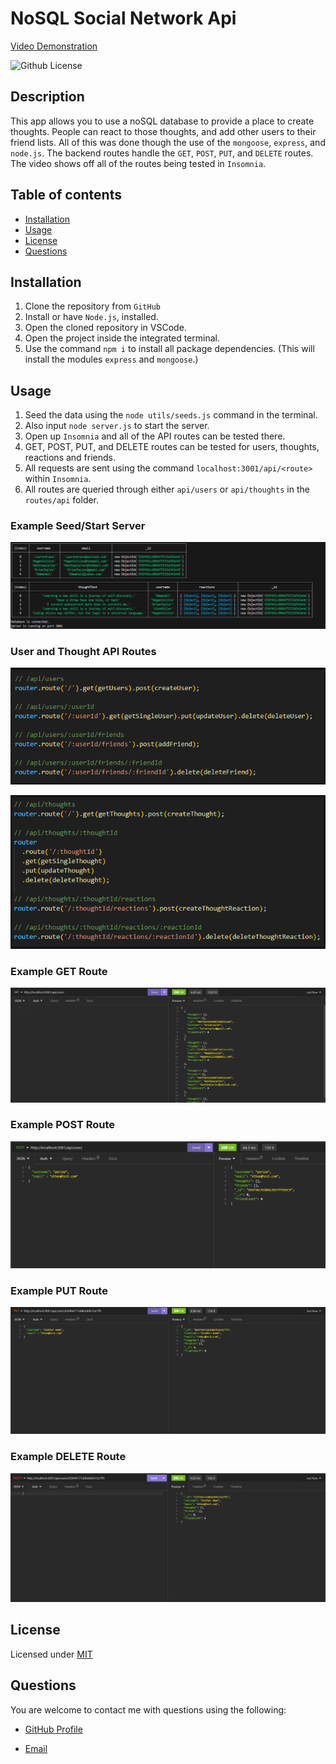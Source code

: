 # NoSQL Social Network Api

[Video Demonstration](https://www.youtube.com/watch?v=1LeIPhDVkdw)

![Github License](https://img.shields.io/badge/License-MIT-green.svg)

## Description

This app allows you to use a noSQL database to provide a place to create thoughts. People can react to those thoughts, and add other users to their friend lists. All of this was done though the use of the `mongoose`, `express`, and `node.js`. The backend routes handle the `GET`, `POST`, `PUT`, and `DELETE` routes. The video shows off all of the routes being tested in `Insomnia`.

## Table of contents

- [Installation](#installation)
- [Usage](#usage)
- [License](#license)
- [Questions](#questions)

## Installation

1. Clone the repository from `GitHub`
2. Install or have `Node.js`, installed.
3. Open the cloned repository in VSCode.
4. Open the project inside the integrated terminal.
5. Use the command `npm i` to install all package dependencies.
   (This will install the modules `express` and `mongoose`.)

## Usage

1. Seed the data using the `node utils/seeds.js` command in the terminal.
2. Also input `node server.js` to start the server.
3. Open up `Insomnia` and all of the API routes can be tested there.
4. GET, POST, PUT, and DELETE routes can be tested for users, thoughts, reactions and friends.
5. All requests are sent using the command `localhost:3001/api/<route>` within `Insomnia`.
6. All routes are queried through either `api/users` or `api/thoughts` in the `routes/api` folder.

### Example Seed/Start Server

![seed_data](./assets/seed.PNG)

### User and Thought API Routes

![user_api_routes](./assets/routes.PNG)

![thoughts_api_routes](./assets/routes2.PNG)

### Example GET Route

![get_route](/assets/getRoute.PNG)

### Example POST Route

![post_route](./assets/postRoute.PNG)

### Example PUT Route

![put_route](./assets/putRoute.PNG)

### Example DELETE Route

![delete_route](./assets/deleteRoute.PNG)

## License

Licensed under [MIT](https://opensource.org/license/mit/)

## Questions

You are welcome to contact me with questions using the following:

- [GitHub Profile](https://github.com/ethancs13)

- [Email](mailto:ethansroka@gmail.com)